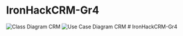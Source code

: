 ﻿# IronHackCRM-Gr4
![Class Diagram CRM](https://user-images.githubusercontent.com/106558181/184390335-dd682aee-26a2-427d-b529-f975f83c15d4.png)
![Use Case Diagram CRM](https://user-images.githubusercontent.com/106558181/184390345-68fafcdc-5ec4-46d8-80e1-79dc5e82c520.png)
#   I r o n H a c k C R M - G r 4  
 